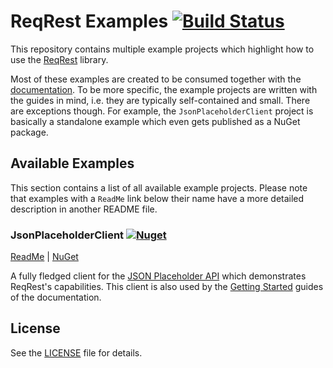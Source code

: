 # ReqRest Examples [![Build Status](https://dev.azure.com/ManuelRoemer/ReqRest/_apis/build/status/ReqRest%20Examples?branchName=master)](https://dev.azure.com/ManuelRoemer/ReqRest/_build/latest?definitionId=19&branchName=master)

This repository contains multiple example projects which highlight how to use the [ReqRest](https://github.com/ReqRest/ReqRest)
library.

Most of these examples are created to be consumed together with the [documentation](https://reqrest.github.io).
To be more specific, the example projects are written with the guides in mind, i.e. they are typically
self-contained and small.
There are exceptions though. For example, the `JsonPlaceholderClient` project is basically a standalone
example which even gets published as a NuGet package.


## Available Examples

This section contains a list of all available example projects.
Please note that examples with a `ReadMe` link below their name have a more detailed description
in another README file.


### JsonPlaceholderClient [![Nuget](https://img.shields.io/nuget/v/ReqRest.Examples.JsonPlaceholderClient)](https://www.nuget.org/packages/ReqRest.Examples.JsonPlaceholderClient)

[ReadMe](./src/JsonPlaceholderClient) | [NuGet](https://www.nuget.org/packages/ReqRest.Examples.JsonPlaceholderClient)

A fully fledged client for the [JSON Placeholder API](https://jsonplaceholder.typicode.com/) which
demonstrates ReqRest's capabilities.
This client is also used by the [Getting Started](https://reqrest.github.io/articles/getting-started) guides of the documentation. 


## License

See the [LICENSE](./license) file for details.
